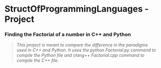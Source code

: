 # StructOfProgrammingLanguages - Project
### Finding the Factorial of a number in C++ and Python


> _This project is meant to compare the difference in the paradigms used in C++ and Python._
> _It uses the python Factorial.py command to compile the Python file and clang++ Factorial.cpp
> command to compile the C++ file._

